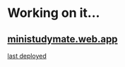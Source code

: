 # Working on it...

## [ministudymate.web.app](https://ministudymate.web.app)

[last deployed](https://github.com/sameemul-haque/MiniStudyMate/tree/d348f529276544ffe65473942e7b6ef2eb73cdb8)
